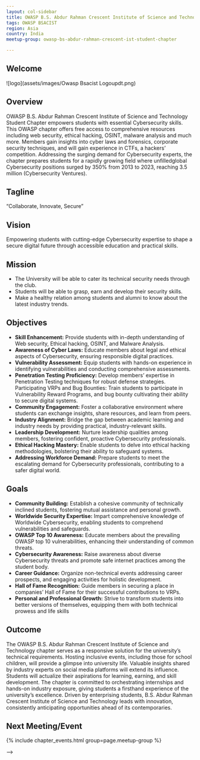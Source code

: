 ```yaml
---
layout: col-sidebar
title: OWASP B.S. Abdur Rahman Crescent Institute of Science and Technology - Student Chapter
tags: OWASP BSACIST
region: Asia
country: India
meetup-group: owasp-bs-abdur-rahman-crescent-ist-student-chapter

---
```




## Welcome

![logo](assets/images/Owasp Bsacist Logoupdt.png)

## Overview
OWASP B.S. Abdur Rahman Crescent Institute of Science and Technology Student Chapter empowers students with essential Cybersecurity skills. This OWASP chapter offers free access to comprehensive resources including web security, ethical hacking, OSINT, malware analysis and much more. Members gain insights into cyber laws and forensics, corporate security techniques, and will gain experience in CTFs, a hackers’ competition. Addressing the surging demand for Cybersecurity experts, the chapter prepares students for a rapidly growing field where unfilledglobal Cybersecurity positions surged by 350% from 2013 to 2023, reaching 3.5 million (Cybersecurity Ventures).

## Tagline
“Collaborate, Innovate, Secure”

## Vision
Empowering students with cutting-edge Cybersecurity expertise to shape a secure digital future through accessible education and practical skills.

## Mission
* The University will be able to cater its technical security needs through the club.
* Students will be able to grasp, earn and develop their security skills.
* Make a healthy relation among students and alumni to know about the latest industry trends.

## Objectives
* **Skill Enhancement:** Provide students with in-depth understanding of Web security, Ethical hacking, OSINT, and Malware Analysis.
* **Awareness of Cyber Laws:** Educate members about legal and ethical aspects of Cybersecurity, ensuring responsible digital practices.
* **Vulnerability Assessment:** Equip students with hands-on experience in identifying vulnerabilities and conducting comprehensive assessments.
* **Penetration Testing Proficiency:** Develop members’ expertise in Penetration Testing techniques for robust defense strategies.
Participating VRPs and Bug Bounties: Train students to participate in Vulnerability Reward Programs, and bug bounty cultivating their ability to secure digital systems.
* **Community Engagement:** Foster a collaborative environment where students can exchange insights, share resources, and learn from peers.
* **Industry Alignment:** Bridge the gap between academic learning and industry needs by providing practical, industry-relevant skills.
* **Leadership Development:** Nurture leadership qualities among members, fostering confident, proactive Cybersecurity professionals.
* **Ethical Hacking Mastery:** Enable students to delve into ethical hacking methodologies, bolstering their ability to safeguard systems.
* **Addressing Workforce Demand:** Prepare students to meet the escalating demand for Cybersecurity professionals, contributing to a safer digital world.

## Goals
* **Community Building:** Establish a cohesive community of technically inclined students, fostering mutual assistance and personal growth.
* **Worldwide Security Expertise:** Impart comprehensive knowledge of Worldwide Cybersecurity, enabling students to comprehend vulnerabilities and safeguards.
* **OWASP Top 10 Awareness:** Educate members about the prevailing OWASP top 10 vulnerabilities, enhancing their understanding of common threats.
* **Cybersecurity Awareness:** Raise awareness about diverse Cybersecurity threats and promote safe internet practices among the student body.
* **Career Guidance:** Organize non-technical events addressing career prospects, and engaging activities for holistic development.
* **Hall of Fame Recognition:** Guide members in securing a place in companies’ Hall of Fame for their successful contributions to VRPs.
* **Personal and Professional Growth:** Strive to transform students into better versions of themselves, equipping them with both technical prowess and life skills

## Outcome
The OWASP B.S. Abdur Rahman Crescent Institute of Science and Technology chapter serves as a responsive solution for the university’s technical requirements. Hosting inclusive events, including those for school children, will provide a glimpse into university life. Valuable insights shared by industry experts on social media platforms will extend its influence.
Students will actualize their aspirations for learning, earning, and skill development. The chapter is committed to orchestrating internships and hands-on industry exposure, giving students a firsthand experience of the university’s excellence.
Driven by enterprising students, B.S. Abdur Rahman Crescent Institute of Science and Technology leads with innovation, consistently anticipating opportunities ahead of its contemporaries.

Next Meeting/Event 
---------------------
{% include chapter_events.html group=page.meetup-group %}




-->
